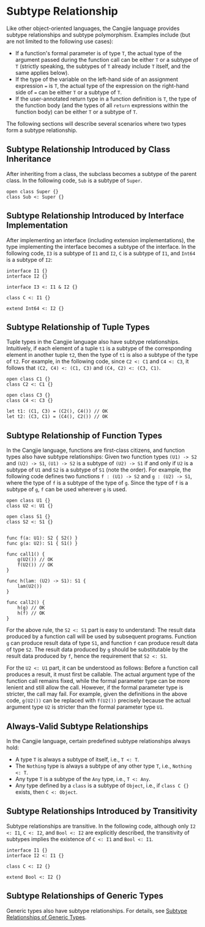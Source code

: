 # Subtype Relationship

Like other object-oriented languages, the Cangjie language provides subtype relationships and subtype polymorphism. Examples include (but are not limited to the following use cases):

- If a function's formal parameter is of type `T`, the actual type of the argument passed during the function call can be either `T` or a subtype of `T` (strictly speaking, the subtypes of `T` already include `T` itself, and the same applies below).
- If the type of the variable on the left-hand side of an assignment expression `=` is `T`, the actual type of the expression on the right-hand side of `=` can be either `T` or a subtype of `T`.
- If the user-annotated return type in a function definition is `T`, the type of the function body (and the types of all `return` expressions within the function body) can be either `T` or a subtype of `T`.

The following sections will describe several scenarios where two types form a subtype relationship.

## Subtype Relationship Introduced by Class Inheritance

After inheriting from a class, the subclass becomes a subtype of the parent class. In the following code, `Sub` is a subtype of `Super`.

<!-- compile -->

```cangjie
open class Super {}
class Sub <: Super {}
```

## Subtype Relationship Introduced by Interface Implementation

After implementing an interface (including extension implementations), the type implementing the interface becomes a subtype of the interface. In the following code, `I3` is a subtype of `I1` and `I2`, `C` is a subtype of `I1`, and `Int64` is a subtype of `I2`:

<!-- compile -->

```cangjie
interface I1 {}
interface I2 {}

interface I3 <: I1 & I2 {}

class C <: I1 {}

extend Int64 <: I2 {}
```

## Subtype Relationship of Tuple Types

Tuple types in the Cangjie language also have subtype relationships. Intuitively, if each element of a tuple `t1` is a subtype of the corresponding element in another tuple `t2`, then the type of `t1` is also a subtype of the type of `t2`. For example, in the following code, since `C2 <: C1` and `C4 <: C3`, it follows that `(C2, C4) <: (C1, C3)` and `(C4, C2) <: (C3, C1)`.

<!-- compile -->

```cangjie
open class C1 {}
class C2 <: C1 {}

open class C3 {}
class C4 <: C3 {}

let t1: (C1, C3) = (C2(), C4()) // OK
let t2: (C3, C1) = (C4(), C2()) // OK
```

## Subtype Relationship of Function Types

In the Cangjie language, functions are first-class citizens, and function types also have subtype relationships: Given two function types `(U1) -> S2` and `(U2) -> S1`, `(U1) -> S2` is a subtype of `(U2) -> S1` if and only if `U2` is a subtype of `U1` and `S2` is a subtype of `S1` (note the order). For example, the following code defines two functions `f : (U1) -> S2` and `g : (U2) -> S1`, where the type of `f` is a subtype of the type of `g`. Since the type of `f` is a subtype of `g`, `f` can be used wherever `g` is used.

<!-- compile -->

```cangjie
open class U1 {}
class U2 <: U1 {}

open class S1 {}
class S2 <: S1 {}


func f(a: U1): S2 { S2() }
func g(a: U2): S1 { S1() }

func call1() {
    g(U2()) // OK
    f(U2()) // OK
}

func h(lam: (U2) -> S1): S1 {
    lam(U2())
}

func call2() {
    h(g) // OK
    h(f) // OK
}
```

For the above rule, the `S2 <: S1` part is easy to understand: The result data produced by a function call will be used by subsequent programs. Function `g` can produce result data of type `S1`, and function `f` can produce result data of type `S2`. The result data produced by `g` should be substitutable by the result data produced by `f`, hence the requirement that `S2 <: S1`.

For the `U2 <: U1` part, it can be understood as follows: Before a function call produces a result, it must first be callable. The actual argument type of the function call remains fixed, while the formal parameter type can be more lenient and still allow the call. However, if the formal parameter type is stricter, the call may fail. For example, given the definitions in the above code, `g(U2())` can be replaced with `f(U2())` precisely because the actual argument type `U2` is stricter than the formal parameter type `U1`.

## Always-Valid Subtype Relationships

In the Cangjie language, certain predefined subtype relationships always hold:

- A type `T` is always a subtype of itself, i.e., `T <: T`.
- The `Nothing` type is always a subtype of any other type `T`, i.e., `Nothing <: T`.
- Any type `T` is a subtype of the `Any` type, i.e., `T <: Any`.
- Any type defined by a `class` is a subtype of `Object`, i.e., if `class C {}` exists, then `C <: Object`.

## Subtype Relationships Introduced by Transitivity

Subtype relationships are transitive. In the following code, although only `I2 <: I1`, `C <: I2`, and `Bool <: I2` are explicitly described, the transitivity of subtypes implies the existence of `C <: I1` and `Bool <: I1`.

<!-- compile -->

```cangjie
interface I1 {}
interface I2 <: I1 {}

class C <: I2 {}

extend Bool <: I2 {}
```

## Subtype Relationships of Generic Types

Generic types also have subtype relationships. For details, see [Subtype Relationships of Generic Types](../generic/generic_subtype.md).